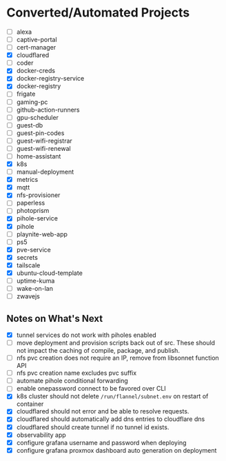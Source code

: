 # Converted/Automated Projects

- [ ] alexa
- [ ] captive-portal
- [ ] cert-manager
- [x] cloudflared
- [ ] coder
- [x] docker-creds
- [x] docker-registry-service
- [x] docker-registry
- [ ] frigate
- [ ] gaming-pc
- [ ] github-action-runners
- [ ] gpu-scheduler
- [ ] guest-db
- [ ] guest-pin-codes
- [ ] guest-wifi-registrar
- [ ] guest-wifi-renewal
- [ ] home-assistant
- [x] k8s
- [ ] manual-deployment
- [x] metrics
- [x] mqtt
- [x] nfs-provisioner
- [ ] paperless
- [ ] photoprism
- [x] pihole-service
- [x] pihole
- [ ] playnite-web-app
- [ ] ps5
- [x] pve-service
- [x] secrets
- [x] tailscale
- [x] ubuntu-cloud-template
- [ ] uptime-kuma
- [ ] wake-on-lan
- [ ] zwavejs

## Notes on What's Next

- [x] tunnel services do not work with piholes enabled
- [ ] move deployment and provision scripts back out of src. These should not impact the caching of compile, package, and publish.
- [ ] nfs pvc creation does not require an IP, remove from libsonnet function API
- [ ] nfs pvc creation name excludes pvc suffix
- [ ] automate pihole conditional forwarding
- [ ] enable onepassword connect to be favored over CLI
- [x] k8s cluster should not delete `/run/flannel/subnet.env` on restart of container
- [x] cloudflared should not error and be able to resolve requests.
- [x] cloudflared should automatically add dns entries to cloudflare dns
- [x] cloudflared should create tunnel if no tunnel id exists.
- [x] observability app
- [x] configure grafana username and password when deploying
- [x] configure grafana proxmox dashboard auto generation on deployment
